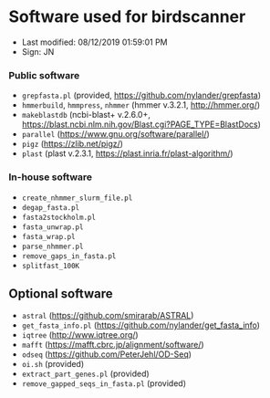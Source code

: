 # Software used for birdscanner

- Last modified: 08/12/2019 01:59:01 PM
- Sign: JN


### Public software

- `grepfasta.pl` (provided, <https://github.com/nylander/grepfasta>)
- `hmmerbuild`, `hmmpress`, `nhmmer` (hmmer v.3.2.1, <http://hmmer.org/>)
- `makeblastdb` (ncbi-blast+ v.2.6.0+, <https://blast.ncbi.nlm.nih.gov/Blast.cgi?PAGE_TYPE=BlastDocs>)
- `parallel` (<https://www.gnu.org/software/parallel/>)
- `pigz` (<https://zlib.net/pigz/>)
- `plast` (plast v.2.3.1, <https://plast.inria.fr/plast-algorithm/>)


### In-house software 

- `create_nhmmer_slurm_file.pl`
- `degap_fasta.pl`
- `fasta2stockholm.pl`
- `fasta_unwrap.pl`
- `fasta_wrap.pl`
- `parse_nhmmer.pl`
- `remove_gaps_in_fasta.pl`
- `splitfast_100K`


## Optional software

- `astral` (<https://github.com/smirarab/ASTRAL>)
- `get_fasta_info.pl` (<https://github.com/nylander/get_fasta_info>)
- `iqtree` (<http://www.iqtree.org/>)
- `mafft` (<https://mafft.cbrc.jp/alignment/software/>)
- `odseq` (<https://github.com/PeterJehl/OD-Seq>)
- `oi.sh` (provided)
- `extract_part_genes.pl` (provided)
- `remove_gapped_seqs_in_fasta.pl` (provided)

